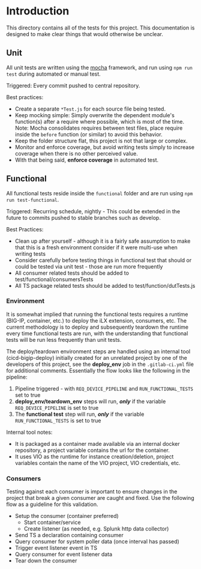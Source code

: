 # Introduction

This directory contains all of the tests for this project.  This documentation is designed to make clear things that would otherwise be unclear.

## Unit

All unit tests are written using the [mocha](https://mochajs.org) framework, and run using ```npm run test``` during automated or manual test.

Triggered: Every commit pushed to central repository.

Best practices:

- Create a separate ```*Test.js``` for each source file being tested.
- Keep mocking simple:  Simply overwrite the dependent module's function(s) after a require where possible, which is most of the time. Note: Mocha consolidates requires between test files, place require inside the ```before``` function (or similar) to avoid this behavior.
- Keep the folder structure flat, this project is not that large or complex.
- Monitor and enforce coverage, but avoid writing tests simply to increase coverage when there is no other perceived value.
- With that being said, **enforce coverage** in automated test.

## Functional

All functional tests reside inside the ```functional``` folder and are run using ```npm run test-functional```.

Triggered: Recurring schedule, nightly - This could be extended in the future to commits pushed to stable branches such as develop.

Best Practices:

- Clean up after yourself - although it is a fairly safe assumption to make that this is a fresh environment consider if it were multi-use when writing tests
- Consider carefully before testing things in functional test that should or could be tested via unit test - those are run more frequently
- All consumer related tests should be added to test/functional/consumersTests
- All TS package related tests should be added to test/function/dutTests.js

### Environment

It is somewhat implied that running the functional tests requires a runtime (BIG-IP, container, etc.) to deploy the iLX extension, consumers, etc.  The current methodology is to deploy and subsequently teardown the runtime every time functional tests are run, with the understanding that functional tests will be run less frequently than unit tests.

The deploy/teardown environment steps are handled using an internal tool (cicd-bigip-deploy) initially created for an unrelated project by one of the developers of this project, see the **deploy_env** job in the ```.gitlab-ci.yml``` file for additional comments.  Essentially the flow looks like the following in the pipeline:

1. Pipeline triggered - with `REQ_DEVICE_PIPELINE` and `RUN_FUNCTIONAL_TESTS` set to true
2. **deploy_env/teardown_env** steps will run, ***only*** if the variable `REQ_DEVICE_PIPELINE` is set to true
3. The **functional test** step will run, ***only*** if the variable `RUN_FUNCTIONAL_TESTS` is set to true

Internal tool notes:

- It is packaged as a container made available via an internal docker repository, a project variable contains the url for the container.
- It uses VIO as the runtime for instance creation/deletion, project variables contain the name of the VIO project, VIO credentials, etc.

### Consumers

Testing against each consumer is important to ensure changes in the project that break a given consumer are caught and fixed.  Use the following flow as a guideline for this validation.

- Setup the consumer (container preferred)
    - Start container/service
    - Create listener (as needed, e.g. Splunk http data collector)
- Send TS a declaration containing consumer
- Query consumer for system poller data (once interval has passed)
- Trigger event listener event in TS
- Query consumer for event listener data
- Tear down the consumer